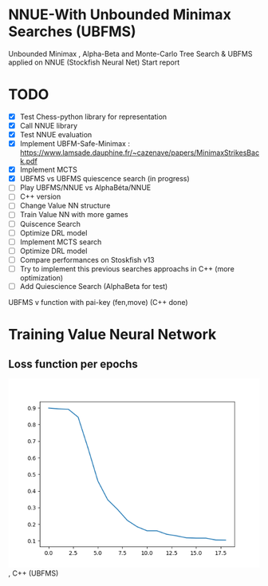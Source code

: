 # NNUE-With Unbounded Minimax Searches (UBFMS)
Unbounded Minimax , Alpha-Beta and Monte-Carlo Tree Search & UBFMS applied on NNUE (Stockfish Neural Net) 
Start report

# TODO
- [x] Test Chess-python library for representation
- [x] Call NNUE library
- [x] Test NNUE evaluation
- [x] Implement UBFM-Safe-Minimax : https://www.lamsade.dauphine.fr/~cazenave/papers/MinimaxStrikesBack.pdf
- [x] Implement MCTS
- [x] UBFMS vs UBFMS quiescence search (in progress)
- [ ] Play UBFMS/NNUE vs AlphaBéta/NNUE
- [ ] C++ version
- [ ] Change Value NN structure
- [ ] Train Value NN with more games 
- [ ] Quiscence Search
- [ ] Optimize DRL model 
- [ ] Implement MCTS search
- [ ] Optimize DRL model 
- [ ] Compare performances on Stoskfish v13
- [ ] Try to implement this previous searches approachs in C++ (more optimization)
- [ ] Add Quiescience Search (AlphaBeta for test)

UBFMS v function with pai-key (fen,move) (C++ done)

# Training Value Neural Network 
## Loss function per epochs 
![img.png](models/img.png) , C++ (UBFMS)
